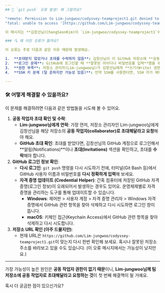 ```yaml
---
## 🚨 `git push` 오류 발생! 왜 그럴까요?

"remote: Permission to Lim-jungwoo/codyssey-teamproject1.git denied to ChangSeonKim."
"fatal: unable to access '[https://github.com/Lim-jungwoo/codyssey-teamproject1.git/](https://github.com/Lim-jungwoo/codyssey-teamproject1.git/)': The requested URL returned error: 403"

이 메시지는 **김창선님(ChangSeonKim)이 `Lim-jungwoo/codyssey-teamproject1`이라는 GitHub 저장소에 변경 사항을 올릴 권한이 없다**는 뜻이에요. 쉽게 말해, 김창선님이 이 팀 프로젝트 저장소에 파일을 넣거나 수정하는 것을 **허락받지 못했다**는 의미입니다.

### 🔍 왜 이런 오류가 뜰까요?

이 오류는 주로 다음과 같은 이유 때문에 발생해요.

1.  **초대받지 않았거나 초대를 수락하지 않음**: 김창선님이 이 GitHub 저장소에 **공동 작업자로 초대받지 않았거나**, 초대를 받았지만 아직 **수락하지 않았을 때** 발생할 수 있어요.
2.  **로그인 문제**: GitHub에 로그인할 때 **잘못된 아이디나 비밀번호를 입력**했을 수도 있어요. 또는 예전에 저장했던 로그인 정보가 **만료**되었을 수도 있고요.
3.  **권한 부족**: 저장소 관리자(Lim-jungwoo님)가 김창선님에게 **쓰기(Write) 권한을 주지 않았을 때**도 이 오류가 발생합니다. 읽기(Read)만 가능한 상태일 수 있어요.
4.  **SSH 키 문제 (덜 흔하지만 가능성 있음)**: 만약 SSH를 사용한다면, SSH 키가 제대로 등록되지 않았거나 권한이 없는 키를 사용하고 있을 수도 있어요. (하지만 지금 메시지는 HTTPS 연결이라 이 가능성은 낮아요.)

---
```


### 🛠️ 어떻게 해결할 수 있을까요?

이 문제를 해결하려면 다음과 같은 방법들을 시도해 볼 수 있어요.

1.  **공동 작업자 초대 확인 및 수락**:
    * **Lim-jungwoo님에게 연락**: 가장 먼저, 저장소 관리자인 Lim-jungwoo님에게 김창선님을 해당 저장소의 **공동 작업자(collaborator)로 초대해달라고 요청**해야 해요.
    * **GitHub 초대 확인**: 초대를 받았다면, 김창선님의 GitHub 계정으로 로그인해서 **알림(Notifications)**이나 **초대(Invitations)** 섹션을 확인하고, 초대를 **수락**해야 합니다.
2.  **GitHub 로그인 정보 확인**:
    * **다시 로그인**: `git push` 명령을 다시 시도하기 전에, 터미널(Git Bash 등)에서 GitHub 사용자 이름과 비밀번호를 **다시 정확하게 입력**해 보세요.
    * **자격 증명 업데이트 (Credential Helper)**: 간혹 컴퓨터에 저장된 GitHub 자격 증명(로그인 정보)이 오래되어서 발생하는 경우도 있어요. 운영체제별로 자격 증명을 관리하는 도구를 통해 업데이트할 수 있습니다.
        * **Windows**: 제어판 > 사용자 계정 > 자격 증명 관리자 > Windows 자격 증명에서 GitHub 관련 항목을 찾아 삭제하고 다시 시도하면 로그인 창이 뜹니다.
        * **macOS**: 키체인 접근(Keychain Access)에서 GitHub 관련 항목을 찾아 삭제하고 다시 시도합니다.
3.  **저장소 URL 확인 (아주 드물지만)**:
    * 현재 URL은 `https://github.com/Lim-jungwoo/codyssey-teamproject1.git`이 맞는지 다시 한번 확인해 보세요. 혹시나 잘못된 저장소 주소를 바라보고 있을 수도 있습니다. (이 오류 메시지에서는 가능성이 낮지만요.)

---

가장 가능성이 높은 원인은 **공동 작업자 권한이 없기 때문**이니, **Lim-jungwoo님께 팀 저장소에 공동 작업자로 초대해달라고 요청하는 것**이 첫 번째 해결책이 될 거예요.

혹시 더 궁금한 점이 있으신가요?
